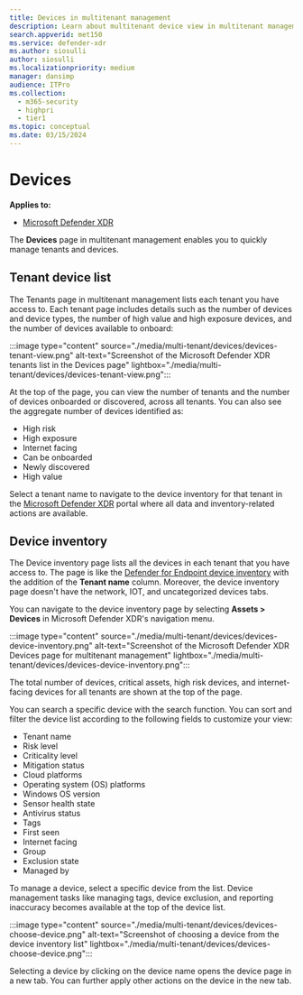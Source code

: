 ```yaml
---
title: Devices in multitenant management 
description: Learn about multitenant device view in multitenant management of the Microsoft Defender XDR.
search.appverid: met150
ms.service: defender-xdr
ms.author: siosulli
author: siosulli
ms.localizationpriority: medium
manager: dansimp
audience: ITPro
ms.collection: 
  - m365-security
  - highpri
  - tier1
ms.topic: conceptual
ms.date: 03/15/2024
---
```


# Devices

**Applies to:**

- [Microsoft Defender XDR](https://go.microsoft.com/fwlink/?linkid=2118804)

The **Devices** page in multitenant management enables you to quickly manage tenants and devices.

## Tenant device list

The Tenants page in multitenant management lists each tenant you have access to. Each tenant page includes details such as the number of devices and device types, the number of high value and high exposure devices, and the number of devices available to onboard:

   :::image type="content" source="./media/multi-tenant/devices/devices-tenant-view.png" alt-text="Screenshot of the Microsoft Defender XDR tenants list in the Devices page" lightbox="./media/multi-tenant/devices/devices-tenant-view.png":::

At the top of the page, you can view the number of tenants and the number of devices onboarded or discovered, across all tenants. You can also see the aggregate number of devices identified as:

- High risk
- High exposure
- Internet facing
- Can be onboarded
- Newly discovered
- High value

Select a tenant name to navigate to the device inventory for that tenant in the [Microsoft Defender XDR](https://security.microsoft.com/machines) portal where all data and inventory-related actions are available.

## Device inventory

The Device inventory page lists all the devices in each tenant that you have access to. The page is like the [Defender for Endpoint device inventory](../defender-endpoint/machines-view-overview.md) with the addition of the **Tenant name** column. Moreover, the device inventory page doesn't have the network, IOT, and uncategorized devices tabs.

You can navigate to the device inventory page by selecting **Assets > Devices** in Microsoft Defender XDR's navigation menu.

   :::image type="content" source="./media/multi-tenant/devices/devices-device-inventory.png" alt-text="Screenshot of the Microsoft Defender XDR Devices page for multitenant management" lightbox="./media/multi-tenant/devices/devices-device-inventory.png":::

The total number of devices, critical assets, high risk devices, and internet-facing devices for all tenants are shown at the top of the page.

You can search a specific device with the search function. You can sort and filter the device list according to the following fields to customize your view:

- Tenant name
- Risk level
- Criticality level
- Mitigation status
- Cloud platforms
- Operating system (OS) platforms
- Windows OS version
- Sensor health state
- Antivirus status
- Tags
- First seen
- Internet facing
- Group
- Exclusion state
- Managed by

To manage a device, select a specific device from the list. Device management tasks like managing tags, device exclusion, and reporting inaccuracy becomes available at the top of the device list.

   :::image type="content" source="./media/multi-tenant/devices/devices-choose-device.png" alt-text="Screenshot of choosing a device from the device inventory list" lightbox="./media/multi-tenant/devices/devices-choose-device.png":::

Selecting a device by clicking on the device name opens the device page in a new tab. You can further apply other actions on the device in the new tab.